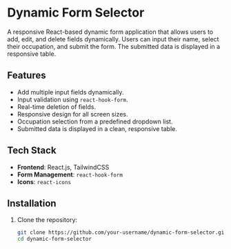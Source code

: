 # Dynamic Form Selector

A responsive React-based dynamic form application that allows users to add, edit, and delete fields dynamically. Users can input their name, select their occupation, and submit the form. The submitted data is displayed in a responsive table.

## Features

- Add multiple input fields dynamically.
- Input validation using `react-hook-form`.
- Real-time deletion of fields.
- Responsive design for all screen sizes.
- Occupation selection from a predefined dropdown list.
- Submitted data is displayed in a clean, responsive table.

## Tech Stack

- **Frontend**: React.js, TailwindCSS
- **Form Management**: `react-hook-form`
- **Icons**: `react-icons`

## Installation

1. Clone the repository:
   ```bash
   git clone https://github.com/your-username/dynamic-form-selector.git
   cd dynamic-form-selector

